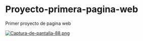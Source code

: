 # Proyecto-primera-pagina-web

Primer proyecto de pagina web 

[![Captura-de-pantalla-88.png](https://i.postimg.cc/yd4WTYDx/Captura-de-pantalla-88.png)](https://postimg.cc/B8pqS3cf)
